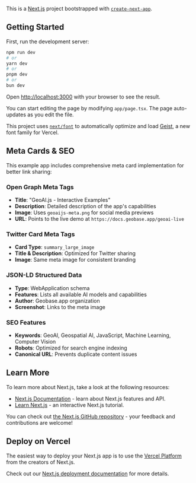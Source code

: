 This is a [Next.js](https://nextjs.org) project bootstrapped with [`create-next-app`](https://nextjs.org/docs/app/api-reference/cli/create-next-app).

## Getting Started

First, run the development server:

```bash
npm run dev
# or
yarn dev
# or
pnpm dev
# or
bun dev
```

Open [http://localhost:3000](http://localhost:3000) with your browser to see the result.

You can start editing the page by modifying `app/page.tsx`. The page auto-updates as you edit the file.

This project uses [`next/font`](https://nextjs.org/docs/app/building-your-application/optimizing/fonts) to automatically optimize and load [Geist](https://vercel.com/font), a new font family for Vercel.

## Meta Cards & SEO

This example app includes comprehensive meta card implementation for better link sharing:

### Open Graph Meta Tags
- **Title**: "GeoAI.js - Interactive Examples"
- **Description**: Detailed description of the app's capabilities
- **Image**: Uses `geoaijs-meta.png` for social media previews
- **URL**: Points to the live demo at `https://docs.geobase.app/geoai-live`

### Twitter Card Meta Tags
- **Card Type**: `summary_large_image`
- **Title & Description**: Optimized for Twitter sharing
- **Image**: Same meta image for consistent branding

### JSON-LD Structured Data
- **Type**: WebApplication schema
- **Features**: Lists all available AI models and capabilities
- **Author**: Geobase.app organization
- **Screenshot**: Links to the meta image

### SEO Features
- **Keywords**: GeoAI, Geospatial AI, JavaScript, Machine Learning, Computer Vision
- **Robots**: Optimized for search engine indexing
- **Canonical URL**: Prevents duplicate content issues

## Learn More

To learn more about Next.js, take a look at the following resources:

- [Next.js Documentation](https://nextjs.org/docs) - learn about Next.js features and API.
- [Learn Next.js](https://nextjs.org/learn) - an interactive Next.js tutorial.

You can check out [the Next.js GitHub repository](https://github.com/vercel/next.js) - your feedback and contributions are welcome!

## Deploy on Vercel

The easiest way to deploy your Next.js app is to use the [Vercel Platform](https://vercel.com/new?utm_medium=default-template&filter=next.js&utm_source=create-next-app&utm_campaign=create-next-app-readme) from the creators of Next.js.

Check out our [Next.js deployment documentation](https://nextjs.org/docs/app/building-your-application/deploying) for more details.
